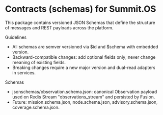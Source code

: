 # Contracts (schemas) for Summit.OS

This package contains versioned JSON Schemas that define the structure of messages and REST payloads across the platform.

Guidelines
- All schemas are semver versioned via $id and $schema with embedded version.
- Backward-compatible changes: add optional fields only; never change meaning of existing fields.
- Breaking changes require a new major version and dual-read adapters in services.

Schemas
- jsonschemas/observation.schema.json: canonical Observation payload used on Redis Stream "observations_stream" and persisted by Fusion.
- Future: mission.schema.json, node.schema.json, advisory.schema.json, coverage.schema.json.
